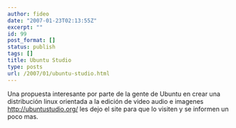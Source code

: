```yaml
---
author: fideo
date: "2007-01-23T02:13:55Z"
excerpt: ""
id: 99
post_format: []
status: publish
tags: []
title: Ubuntu Studio
type: posts
url: /2007/01/ubuntu-studio.html
---
```

Una propuesta interesante por parte de la gente de Ubuntu en crear una distribución linux orientada a la edición de video audio e imagenes <http://ubuntustudio.org/> les dejo el site para que lo visiten y se informen un poco mas.
